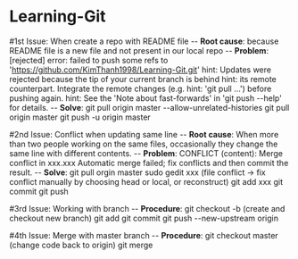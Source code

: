 # Learning-Git

#1st Issue: When create a repo with README file
-- **Root cause**: because README file is a new file and not present in our local repo
-- **Problem**: [rejected]
	error: failed to push some refs to 'https://github.com/KimThanh1998/Learning-Git.git'
	hint: Updates were rejected because the tip of your current branch is behind
	hint: its remote counterpart. Integrate the remote changes (e.g.
	hint: 'git pull ...') before pushing again.
	hint: See the 'Note about fast-forwards' in 'git push --help' for details.
-- **Solve**: 
	git pull origin master --allow-unrelated-histories
	git pull origin master
	git push -u origin master

#2nd Issue: Conflict when updating same line
-- **Root cause**: When more than two people working on the same files, occasionally they change the same line with different contents.
-- **Problem**: CONFLICT (content): Merge conflict in xxx.xxx 
Automatic merge failed; fix conflicts and then commit the result.
-- **Solve**: 
	git pull orgin master
	sudo gedit xxx (file conflict -> fix conflict manually by choosing head or local, or reconstruct)
	git add xxx
	git commit 
	git push
	
#3rd Issue: Working with branch
-- **Procedure**:
	git checkout -b <name> (create and checkout new branch)
	git add <file>
	git commit
	git push --new-upstream origin <branch>
	
#4th Issue: Merge with master branch
-- **Procedure**:
	git checkout master (change code back to origin)
	git merge <branch>
